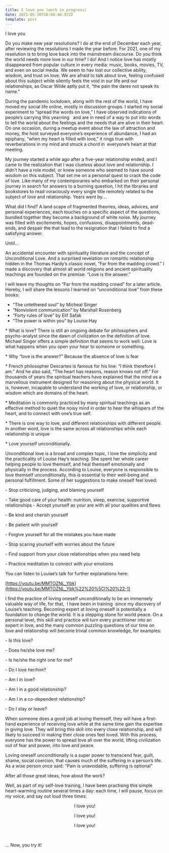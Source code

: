 ```yaml
---
title: I love you (work in progress)
date: 2021-05-30T16:04:46.972Z
template: post
---
```

I love you

Do you make new year resolutions? I do at the end of December each year, after reviewing the resolutions I made the year before. For 2021, one of my resolution is to bring love back into the mainstream discourse. Do you think the world needs more love in our time? I do! And I notice love has mostly disappeared from popular culture in every media: music, books, movies, TV, and even on social media. We seem to hav lost our collective ability, wisdom, and trust on love. We are afraid to talk about love, feeling confused about this subject while silently feels the void in our life and our relationships, as Oscar Wilde aptly put it, “the pain the dares not speak its name.”

During the pandemic lockdown, along with the rest of the world, I have moved my social life online, mostly in discussion groups. I started my social experiment to “spread the words on love,” I have observed indications of people’s carrying this yearning   and are in need of a way to put into words to tell the world about the feelings and the needs that are alive in their heart. On one occasion, during a meetup event about the law of attraction and money, the host surveyed everyone’s experience of abundance, I had an epiphany, “when my heart is filled with love,” it rings true with reverberations in my mind and struck a chord in  everyone’s heart at that meeting. 

My journey started a while ago after a five-year relationship ended, and I came to the realization that I was clueless about love and relationship. I didn’t have a role model, or knew someone who seemed to have sound wisdom on this subject. That set me on a personal quest to crack the code of love. Like many of my contemporaries who embarked on their personal journey in search for answers to a burning question, I hit the libraries and bookstores to read voraciously every single title remotely related to the subject of love and relationship. Years went by....

What did I find? A land scape of fragmented theories, ideas, advices, and personal experiences, each touches on a specific aspect of the questions, bundled together they become a background of white noise. My journey was filled with excitements, hopes, confusions, disappointments, dead-ends, and despair the that lead to the resignation that I failed to find a satisfying answer. 

Until...

An accidental encounter with spirituality literature and the concept of Unconditional Love. And a surprised revelation on romantic relationship hidden in the Thomas Hardy’s classic novel, “Far from the madding crowd.” I made a discovery that almost all world religions and ancient spirituality teachings are founded on the premise: “Love is the answer.”

I will leave my thoughts on “Far from the madding crowd” for a later article. Hereby, I will share the lessons I learned on “unconditional love” from these books: 

* “The untethered soul” by Micheal Singer
* “Nonviolent communication” by Marshall Rosenberg 
* “Forty rules of love” by Elif Safak
* “The power is within you” by Louise Hay

\* What is love? There is still an ongoing debate for philosophers and psycho-analyst since the dawn of civilization on the definition of love. Michael Singer offers a simple definition that seems to work well: Love is what happens when you open your hear to someone or something.

\* Why “love is the answer?” Because the absence of love is fear

\* French philosopher Descartes is famous for his line: “I think therefore I am.” And he also said, “The heart has reasons, reason knows not off.” For thousands of years the spiritual teachers have explained that the mind os a marvellous instrument designed for reasoning about the physical world. It is, however, incapable to understand the working of love, or relationship, or wisdom which are domains of the heart.

\* Meditation is commonly practiced by many spiritual teachings as an effective method to quiet the noisy mind in order to hear the whispers of the heart, and to connect with one’s true self.

\* There is one way to love, and different relationships with different people. In another word, love is the same across all relationships while each relationship is unique

\* Love yourself unconditionally.

Unconditional love is a broad and complex topic, I love the simplicity and the practicality of Louise Hay’s teaching. She spent her whole career helping people to love themself, and heal themself emotionally and physically in the process. According to Louise, everyone is responsible to love themself unconditionally, this is essential to their well-being and personal fulfillment. Some of her suggestions to make oneself feel loved: 

\- Stop criticizing, judging, and blaming yourself

\- Take good care of your health: nutrition, sleep, exercise, supportive relationships - Accept yourself as your are with all your qualities and flaws

\- Be kind and cherish yourself

\- Be patient with yourself

\- Forgive yourself for all the mistakes you have made

\- Stop scaring yourself with worries about the future

\- Find support from your close relationships when you need help

\- Practice meditation to connect with your emotions

You can listen to Louise’s talk for further explanations here: 

[https://youtu.be/MMTOZNL_Ybk](https://youtu.be/MMTOZNL_Ybk%22%20%5Cl%20%22-1)

I find the practice of loving oneself unconditionally to be an immensely valuable way of life, for that,  I have been in training  since my discovery of Louise’s teaching. Becoming expert at loving oneself is potentially a foundation to change the world. It is a stepping stone for world peace. On a personal level, this skill and practice will turn every practitioner into an expert in love, and the many common puzzling questions of our time on love and relationship will become trivial common knowledge, for examples:

\- Is this love?

\- Does he/she love me?

\- Is he/she the right one for me?

\- Do I love her/him?

\- Am I in love?

\- Am I in a good relationship?

\- Am I in a co-dependent relationship?

\- Do I stay or leave?

When someone does a good job at loving themself, they will have a first-hand experience of receiving love while at the same time gain the expertise in giving love. They will bring this skill into every close relationship, and will likely to succeed in making their close ones feel loved. With this process, everyone has the power to spread love all over the world, lifting civilization out of fear and power, into love and peace.

Loving oneself unconditionally is a super power to transcend fear, guilt, shame, social coercion, that causes much of the suffering in a person’s life. As a wise person once said: “Pain is unavoidable, suffering is optional”

After all those great ideas, how about the work? 

Well, as part of my self-love training, I have been practising this simple heart-warming routine several times a day: each time, I will pause, focus on my voice, and say out loud three times:

<p style="text-align:center;">I love you! </p>

<p style="text-align:center;">I love you! </p>

<p style="text-align:center;">I love you! </p>

<br>

... Now, you try it!